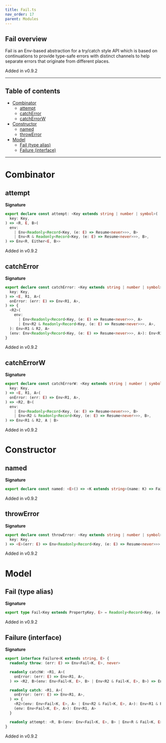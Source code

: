 ```yaml
---
title: Fail.ts
nav_order: 17
parent: Modules
---
```


## Fail overview

Fail is an Env-based abstraction for a try/catch style API which is based on continuations to
provide type-safe errors with distinct channels to help separate errors that originate from
different places.

Added in v0.9.2

---

<h2 class="text-delta">Table of contents</h2>

- [Combinator](#combinator)
  - [attempt](#attempt)
  - [catchError](#catcherror)
  - [catchErrorW](#catcherrorw)
- [Constructor](#constructor)
  - [named](#named)
  - [throwError](#throwerror)
- [Model](#model)
  - [Fail (type alias)](#fail-type-alias)
  - [Failure (interface)](#failure-interface)

---

# Combinator

## attempt

**Signature**

```ts
export declare const attempt: <Key extends string | number | symbol>(
  key: Key,
) => <R, E, B>(
  env:
    | Env<Readonly<Record<Key, (e: E) => Resume<never>>>, B>
    | Env<R & Readonly<Record<Key, (e: E) => Resume<never>>>, B>,
) => Env<R, Either<E, B>>
```

Added in v0.9.2

## catchError

**Signature**

```ts
export declare const catchError: <Key extends string | number | symbol>(
  key: Key,
) => <E, R1, A>(
  onError: (err: E) => Env<R1, A>,
) => {
  <R2>(
    env:
      | Env<Readonly<Record<Key, (e: E) => Resume<never>>>, A>
      | Env<R2 & Readonly<Record<Key, (e: E) => Resume<never>>>, A>,
  ): Env<R1 & R2, A>
  (env: Env<Readonly<Record<Key, (e: E) => Resume<never>>>, A>): Env<R1, A>
}
```

Added in v0.9.2

## catchErrorW

**Signature**

```ts
export declare const catchErrorW: <Key extends string | number | symbol>(
  key: Key,
) => <E, R1, A>(
  onError: (err: E) => Env<R1, A>,
) => <R2, B>(
  env:
    | Env<Readonly<Record<Key, (e: E) => Resume<never>>>, B>
    | Env<R2 & Readonly<Record<Key, (e: E) => Resume<never>>>, B>,
) => Env<R1 & R2, A | B>
```

Added in v0.9.2

# Constructor

## named

**Signature**

```ts
export declare const named: <E>() => <K extends string>(name: K) => Failure<K, E>
```

Added in v0.9.2

## throwError

**Signature**

```ts
export declare const throwError: <Key extends string | number | symbol>(
  key: Key,
) => <E>(err: E) => Env<Readonly<Record<Key, (e: E) => Resume<never>>>, never>
```

Added in v0.9.2

# Model

## Fail (type alias)

**Signature**

```ts
export type Fail<Key extends PropertyKey, E> = Readonly<Record<Key, (e: E) => Resume<never>>>
```

Added in v0.9.2

## Failure (interface)

**Signature**

```ts
export interface Failure<K extends string, E> {
  readonly throw: (err: E) => Env<Fail<K, E>, never>

  readonly catchW: <R1, A>(
    onError: (err: E) => Env<R1, A>,
  ) => <R2, B>(env: Env<Fail<K, E>, B> | Env<R2 & Fail<K, E>, B>) => Env<R1 & R2, A | B>

  readonly catch: <R1, A>(
    onError: (err: E) => Env<R1, A>,
  ) => {
    <R2>(env: Env<Fail<K, E>, A> | Env<R2 & Fail<K, E>, A>): Env<R1 & R2, A>
    (env: Env<Fail<K, E>, A>): Env<R1, A>
  }

  readonly attempt: <R, B>(env: Env<Fail<K, E>, B> | Env<R & Fail<K, E>, B>) => Env<R, Either<E, B>>
}
```

Added in v0.9.2
